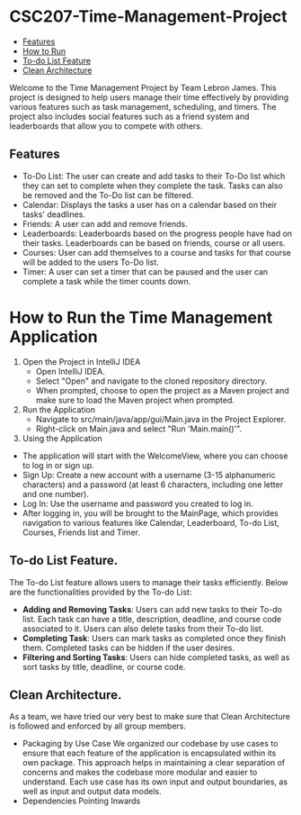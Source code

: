 # CSC207-Time-Management-Project

- [Features](#Features)
- [How to Run](#How-to-Run-the-Time-Management-Application)
- [To-do List Feature](#To-do-List-Feature)
- [Clean Architecture](#Clean-Architecture)

Welcome to the Time Management Project by Team Lebron James. This project is designed to help users manage their time effectively by providing various features such as task management, scheduling, and timers. The project also includes social features such as a friend system and leaderboards that allow you to compete with others. 

## Features
* To-Do List: The user can create and add tasks to their To-Do list which they can set to complete when they complete the task. Tasks can also be removed and the To-Do list can be filtered.
* Calendar: Displays the tasks a user has on a calendar based on their tasks' deadlines.
* Friends: A user can add and remove friends.
* Leaderboards: Leaderboards based on the progress people have had on their tasks. Leaderboards can be based on friends, course or all users.
* Courses: User can add themselves to a course and tasks for that course will be added to the users To-Do list.
* Timer: A user can set a timer that can be paused and the user can complete a task while the timer counts down. 

# How to Run the Time Management Application
1. Open the Project in IntelliJ IDEA
   - Open IntelliJ IDEA.
   - Select "Open" and navigate to the cloned repository directory.
   - When prompted, choose to open the project as a Maven project and make sure to load the Maven project when prompted.  
2. Run the Application
   - Navigate to src/main/java/app/gui/Main.java in the Project Explorer.
   - Right-click on Main.java and select "Run 'Main.main()'".
3. Using the Application
  - The application will start with the WelcomeView, where you can choose to log in or sign up.
  - Sign Up: Create a new account with a username (3-15 alphanumeric characters) and a password (at least 6 characters, including one letter and one number).
  - Log In: Use the username and password you created to log in.
  - After logging in, you will be brought to the MainPage, which provides navigation to various features like Calendar, Leaderboard, To-do List, Courses, Friends list and Timer.

## To-do List Feature. 
The To-do List feature allows users to manage their tasks efficiently. Below are the functionalities provided by the To-do List:
- **Adding and Removing Tasks**: Users can add new tasks to their To-do list. Each task can have a title, description, deadline, and course code associated to it. Users can also delete tasks from their To-do list.
- **Completing Task**: Users can mark tasks as completed once they finish them. Completed tasks can be hidden if the user desires.
- **Filtering and Sorting Tasks**: Users can hide completed tasks, as well as sort tasks by title, deadline, or course code.

## Clean Architecture.
As a team, we have tried our very best to make sure that Clean Architecture is followed and enforced by all group members. 
- Packaging by Use Case
  We organized our codebase by use cases to ensure that each feature of the application is encapsulated within its own package. This approach helps in maintaining a clear separation of concerns and makes the   codebase more modular and easier to understand. Each use case has its own input and output boundaries, as well as input and output data models.
- Dependencies Pointing Inwards
  


